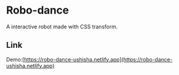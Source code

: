 # Robo-dance
A interactive robot made with CSS transform.

## Link
Demo:[https://robo-dance-ushisha.netlify.app](https://robo-dance-ushisha.netlify.app)
